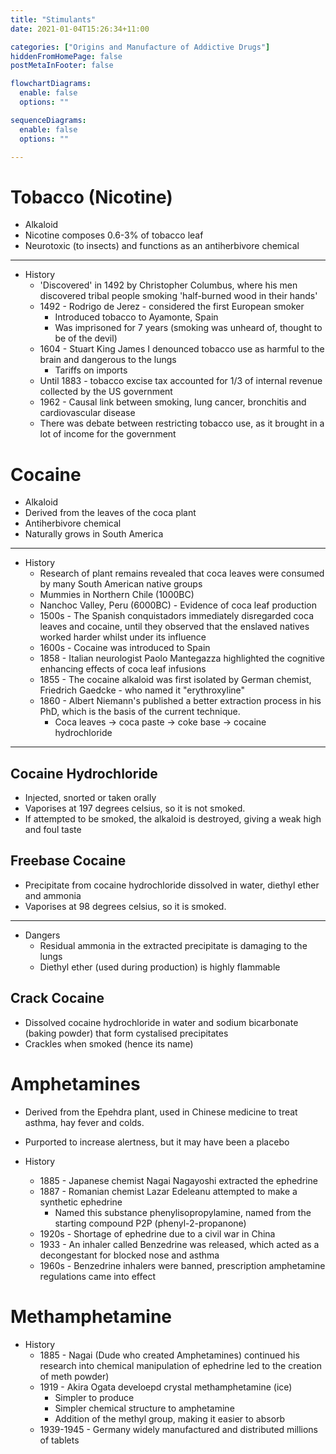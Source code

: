 ```yaml
---
title: "Stimulants"
date: 2021-01-04T15:26:34+11:00

categories: ["Origins and Manufacture of Addictive Drugs"]
hiddenFromHomePage: false
postMetaInFooter: false

flowchartDiagrams:
  enable: false
  options: ""

sequenceDiagrams: 
  enable: false
  options: ""

---
```


# Tobacco (Nicotine)

* Alkaloid
* Nicotine composes 0.6-3% of tobacco leaf
* Neurotoxic (to insects) and functions as an antiherbivore chemical

---

* History
  * 'Discovered' in 1492 by Christopher Columbus, where his men discovered tribal people smoking 'half-burned wood in their hands'
  * 1492 - Rodrigo de Jerez - considered the first European smoker
    * Introduced tobacco to Ayamonte, Spain
    * Was imprisoned for 7 years (smoking was unheard of, thought to be of the devil)
  * 1604 - Stuart King James I denounced tobacco use as harmful to the brain and dangerous to the lungs
    * Tariffs on imports
  * Until 1883 - tobacco excise tax accounted for 1/3 of internal revenue collected by the US government
  * 1962 - Causal link between smoking, lung cancer, bronchitis and cardiovascular disease
  * There was debate between restricting tobacco use, as it brought in a lot of income for the government

# Cocaine

* Alkaloid
* Derived from the leaves of the coca plant
* Antiherbivore chemical
* Naturally grows in South America

---

* History
  * Research of plant remains revealed that coca leaves were consumed by many South American native groups
  * Mummies in Northern Chile (1000BC)
  * Nanchoc Valley, Peru (6000BC) - Evidence of coca leaf production
  * 1500s - The Spanish conquistadors immediately disregarded coca leaves and cocaine, until they observed that the enslaved natives worked harder whilst under its influence
  * 1600s - Cocaine was introduced to Spain
  * 1858 - Italian neurologist Paolo Mantegazza highlighted the cognitive enhancing effects of coca leaf infusions
  * 1855 - The cocaine alkaloid was first isolated by German chemist, Friedrich Gaedcke - who named it "erythroxyline"
  * 1860 - Albert Niemann's published a better extraction process in his PhD, which is the basis of the current technique.
    * Coca leaves -> coca paste -> coke base -> cocaine hydrochloride

---

## Cocaine Hydrochloride

* Injected, snorted or taken orally
* Vaporises at 197 degrees celsius, so it is not smoked.
* If attempted to be smoked, the alkaloid is destroyed, giving a weak high and foul taste

## Freebase Cocaine

* Precipitate from cocaine hydrochloride dissolved in water, diethyl ether and ammonia
* Vaporises at 98 degrees celsius, so it is smoked.

---

* Dangers
  * Residual ammonia in the extracted precipitate is damaging to the lungs
  * Diethyl ether (used during production) is highly flammable

## Crack Cocaine

* Dissolved cocaine hydrochloride in water and sodium bicarbonate (baking powder) that form cystalised precipitates
* Crackles when smoked (hence its name)

# Amphetamines

* Derived from the Epehdra plant, used in Chinese medicine to treat asthma, hay fever and colds.
* Purported to increase alertness, but it may have been a placebo

* History
  * 1885 - Japanese chemist Nagai Nagayoshi extracted the ephedrine
  * 1887 - Romanian chemist Lazar Edeleanu attempted to make a synthetic ephedrine
    * Named this substance phenylisopropylamine, named from the starting compound P2P (phenyl-2-propanone)
  * 1920s - Shortage of ephedrine due to a civil war in China
  * 1933 - An inhaler called Benzedrine was released, which acted as a decongestant for blocked nose and asthma
  * 1960s - Benzedrine inhalers were banned, prescription amphetamine regulations came into effect

# Methamphetamine

* History
  * 1885 - Nagai (Dude who created Amphetamines) continued his research into chemical manipulation of ephedrine led to the creation of meth powder)
  * 1919 - Akira Ogata develoepd crystal methamphetamine (ice)
    * Simpler to produce
    * Simpler chemical structure to amphetamine
    * Addition of the methyl group, making it easier to absorb
  * 1939-1945 - Germany widely manufactured and distributed millions of tablets